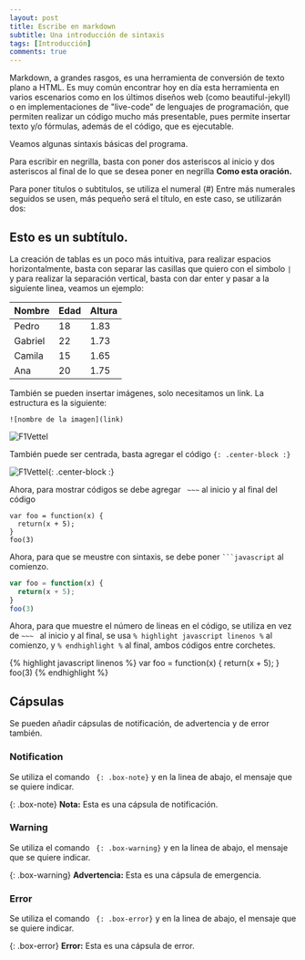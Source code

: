 ```yaml
---
layout: post
title: Escribe en markdown
subtitle: Una introducción de sintaxis
tags: [Introducción]
comments: true
---
```


Markdown, a grandes rasgos, es una herramienta de conversión de texto plano a HTML. Es muy común encontrar hoy en día esta herramienta en varios escenarios como en los últimos diseños web (como beautiful-jekyll) o en implementaciones de "live-code" de lenguajes de programación, que permiten realizar un código mucho más presentable, pues permite insertar texto y/o fórmulas, además de el código, que es ejecutable. 

Veamos algunas sintaxis básicas del programa.

Para escribir en negrilla, basta con poner dos asteriscos al inicio y dos asteriscos al final de lo que se desea poner en negrilla **Como esta oración.**

Para poner titulos o subtitulos, se utiliza el numeral (#) Entre más numerales seguidos se usen, más pequeño será el título, en este caso, se utilizarán dos: 

## Esto es un subtítulo.

La creación de tablas es un poco más intuitiva, para realizar espacios horizontalmente, basta con separar las casillas que quiero con el simbolo `|` y para realizar la separación vertical, basta con dar enter y pasar a la siguiente linea, veamos un ejemplo:


| Nombre | Edad | Altura |
| :------ |:--- | :--- |
| Pedro | 18 | 1.83 |
| Gabriel | 22 | 1.73 |
| Camila | 15 | 1.65 |
| Ana | 20 | 1.75 |


También se pueden insertar imágenes, solo necesitamos un link. La estructura es la siguiente: 

~~~
![nombre de la imagen](link)
~~~

![F1Vettel](https://cdn.newsapi.com.au/image/v1/4491b635d7fabb87059e9978a41dd196?width=320&height=240)

También puede ser centrada, basta agregar el código `{: .center-block :}`

![F1Vettel](https://cdn.newsapi.com.au/image/v1/4491b635d7fabb87059e9978a41dd196?width=320&height=240){: .center-block :}

Ahora, para mostrar códigos se debe agregar ` ~~~` al inicio y al final del código

~~~
var foo = function(x) {
  return(x + 5);
}
foo(3)
~~~

Ahora, para que se meustre con sintaxis, se debe poner ` ```javascript ` al comienzo. 

```javascript
var foo = function(x) {
  return(x + 5);
}
foo(3)
```

Ahora, para que muestre el número de lineas en el código, se utiliza en vez de `~~~ ` al inicio y al final, se usa
`% highlight javascript linenos %` al comienzo, y `% endhighlight %` al final, ambos códigos entre corchetes.

{% highlight javascript linenos %}
var foo = function(x) {
  return(x + 5);
}
foo(3)
{% endhighlight %}

## Cápsulas
Se pueden añadir cápsulas de notificación, de advertencia y de error también.

### Notification

Se utiliza el comando ` {: .box-note}` y en la linea de abajo, el mensaje que se quiere indicar.

{: .box-note}
**Nota:** Esta es una cápsula de notificación.

### Warning

Se utiliza el comando ` {: .box-warning}` y en la linea de abajo, el mensaje que se quiere indicar.

{: .box-warning}
**Advertencia:** Esta es una cápsula de emergencia.

### Error

Se utiliza el comando ` {: .box-error}` y en la linea de abajo, el mensaje que se quiere indicar.

{: .box-error}
**Error:** Esta es una cápsula de error.
